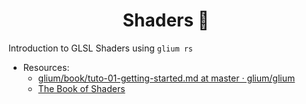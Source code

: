 <h1 align="center">Shaders 🦀</h1>

Introduction to GLSL Shaders using `glium rs`

- Resources:
    - [glium/book/tuto-01-getting-started.md at master · glium/glium](https://github.com/glium/glium/blob/master/book/tuto-01-getting-started.md)
    - [The Book of Shaders](https://thebookofshaders.com/)
